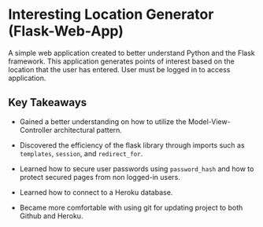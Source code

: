 # Interesting Location Generator (Flask-Web-App)
A simple web application created to better understand Python and the Flask framework. This application generates points of interest based on the location that the user has entered. 
 User must be logged in to access application. 

## Key Takeaways
- Gained a better understanding on how to utilize the Model-View-Controller architectural pattern.

- Discovered the efficiency of the flask library through imports such as `templates`, `session`, and `redirect_for`.

- Learned how to secure user passwords using `password_hash` and how to protect secured pages from non logged-in users.
 
- Learned how to connect to a Heroku database. 

- Became more comfortable with using git for updating project to both Github and Heroku.
